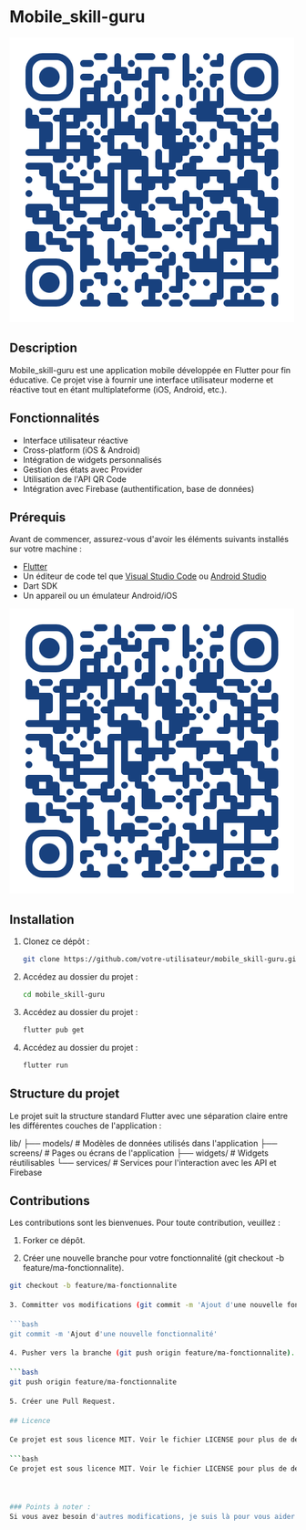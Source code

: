 # Mobile_skill-guru

![Logo](./assets/images/qr-code.png)

## Description

Mobile_skill-guru est une application mobile développée en Flutter pour fin éducative. 
Ce projet vise à fournir une interface utilisateur moderne et réactive tout en étant multiplateforme (iOS, Android, etc.).

## Fonctionnalités

- Interface utilisateur réactive
- Cross-platform (iOS & Android)
- Intégration de widgets personnalisés
- Gestion des états avec Provider
- Utilisation de l'API QR Code
- Intégration avec Firebase (authentification, base de données)

## Prérequis

Avant de commencer, assurez-vous d'avoir les éléments suivants installés sur votre machine :

- [Flutter](https://flutter.dev/docs/get-started/install)
- Un éditeur de code tel que [Visual Studio Code](https://code.visualstudio.com/) ou [Android Studio](https://developer.android.com/studio)
- Dart SDK
- Un appareil ou un émulateur Android/iOS

![QR Code](./assets/images/qr-code.png)

## Installation

1. Clonez ce dépôt :

   ```bash
   git clone https://github.com/votre-utilisateur/mobile_skill-guru.git

2. Accédez au dossier du projet :

   ```bash
   cd mobile_skill-guru

3. Accédez au dossier du projet :

   ```bash
   flutter pub get

4. Accédez au dossier du projet :

   ```bash
   flutter run

## Structure du projet

Le projet suit la structure standard Flutter avec une séparation claire entre les différentes couches de l'application :

lib/
├── models/    # Modèles de données utilisés dans l'application
├── screens/   # Pages ou écrans de l'application
├── widgets/   # Widgets réutilisables
└── services/  # Services pour l'interaction avec les API et Firebase

## Contributions

Les contributions sont les bienvenues. Pour toute contribution, veuillez :
1. Forker ce dépôt.

2. Créer une nouvelle branche pour votre fonctionnalité (git checkout -b feature/ma-fonctionnalite).

  ```bash
  git checkout -b feature/ma-fonctionnalite

3. Committer vos modifications (git commit -m 'Ajout d'une nouvelle fonctionnalité').

  ```bash
  git commit -m 'Ajout d'une nouvelle fonctionnalité'

4. Pusher vers la branche (git push origin feature/ma-fonctionnalite).

  ```bash
  git push origin feature/ma-fonctionnalite

5. Créer une Pull Request.

## Licence

Ce projet est sous licence MIT. Voir le fichier LICENSE pour plus de détails.

```bash
Ce projet est sous licence MIT. Voir le fichier LICENSE pour plus de détails.



### Points à noter :
Si vous avez besoin d'autres modifications, je suis là pour vous aider !
